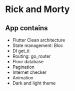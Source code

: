 # Rick and Morty


## App contains

- Flutter Clean architecture
- State management: Bloc
- DI get_it
- Routing: go_router
- Floor database
- Pagination
- Internet checker
- Animation
- Dark and light theme




